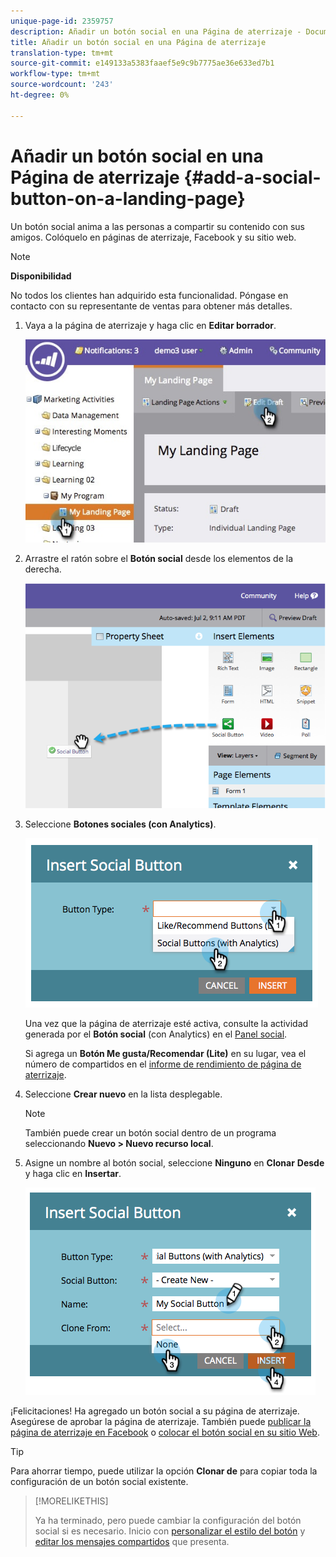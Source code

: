 ```yaml
---
unique-page-id: 2359757
description: Añadir un botón social en una Página de aterrizaje - Documentos de marketing - Documentación del producto
title: Añadir un botón social en una Página de aterrizaje
translation-type: tm+mt
source-git-commit: e149133a5383faaef5e9c9b7775ae36e633ed7b1
workflow-type: tm+mt
source-wordcount: '243'
ht-degree: 0%

---
```



# Añadir un botón social en una Página de aterrizaje {#add-a-social-button-on-a-landing-page}

Un botón social anima a las personas a compartir su contenido con sus amigos. Colóquelo en páginas de aterrizaje, Facebook y su sitio web.

>[!NOTE]
>
>**Disponibilidad**
>
>No todos los clientes han adquirido esta funcionalidad. Póngase en contacto con su representante de ventas para obtener más detalles.

1. Vaya a la página de aterrizaje y haga clic en **Editar borrador**.

   ![](assets/landingpageeditdraft.jpg)

1. Arrastre el ratón sobre el **Botón social** desde los elementos de la derecha.

   ![](assets/image2014-9-17-10-3a35-3a6.png)

1. Seleccione **Botones sociales (con Analytics)**.

   ![](assets/image2014-9-17-10-3a35-3a13.png)

   Una vez que la página de aterrizaje esté activa, consulte la actividad generada por el **Botón social** (con Analytics) en el [Panel social](view-social-performance.md).

   Si agrega un **Botón Me gusta/Recomendar (Lite)** en su lugar, vea el número de compartidos en el [informe de rendimiento de página de aterrizaje](../../../../product-docs/demand-generation/landing-pages/understanding-landing-pages/landing-page-performance-report.md).

1. Seleccione **Crear nuevo** en la lista desplegable.

   >[!NOTE]
   >
   >También puede crear un botón social dentro de un programa seleccionando **Nuevo > Nuevo recurso local**.

1. Asigne un nombre al botón social, seleccione **Ninguno** en **Clonar** **Desde** y haga clic en **Insertar**.

   ![](assets/image2014-9-17-10-3a35-3a26.png)

¡Felicitaciones! Ha agregado un botón social a su página de aterrizaje. Asegúrese de aprobar la página de aterrizaje. También puede [publicar la página de aterrizaje en Facebook](../../../../product-docs/demand-generation/facebook/publish-landing-pages-to-facebook.md) o [colocar el botón social en su sitio Web](deploy-social-on-your-website.md).

>[!TIP]
>
>Para ahorrar tiempo, puede utilizar la opción **Clonar de** para copiar toda la configuración de un botón social existente.

>[!MORELIKETHIS]
>
>Ya ha terminado, pero puede cambiar la configuración del botón social si es necesario. Inicio con [personalizar el estilo del botón](../../../../product-docs/demand-generation/social/configuring-social-actions/customize-social-app-button.md) y [editar los mensajes compartidos](../../../../product-docs/demand-generation/social/configuring-social-actions/configure-social-sign-up-share-flow.md) que presenta.
